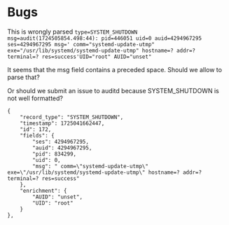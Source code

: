 
# Bugs

This is wrongly parsed
`type=SYSTEM_SHUTDOWN msg=audit(1724505854.498:44): pid=446051 uid=0 auid=4294967295 ses=4294967295 msg=' comm="systemd-update-utmp" exe="/usr/lib/systemd/systemd-update-utmp" hostname=? addr=? terminal=? res=success'UID="root" AUID="unset"`

It seems that the msg field contains a preceded space. Should we allow to parse that?

Or should we submit an issue to auditd because SYSTEM_SHUTDOWN is not well formatted?

```
{
    "record_type": "SYSTEM_SHUTDOWN",
    "timestamp": 1725041662447,
    "id": 172,
    "fields": {
        "ses": 4294967295,
        "auid": 4294967295,
        "pid": 834299,
        "uid": 0,
        "msg": " comm=\"systemd-update-utmp\" exe=\"/usr/lib/systemd/systemd-update-utmp\" hostname=? addr=? terminal=? res=success"
    },
    "enrichment": {
        "AUID": "unset",
        "UID": "root"
    }
},
```
